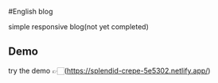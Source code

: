 #English blog

simple responsive blog(not yet completed)

## Demo

try the demo 👉🏻(https://splendid-crepe-5e5302.netlify.app/)
